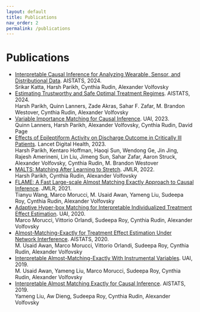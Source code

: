 ```yaml
---
layout: default
title: Publications
nav_order: 2
permalink: /publications
---
```


# Publications
- [Interpretable Causal Inference for Analyzing Wearable, Sensor, and Distributional Data](https://arxiv.org/abs/2312.10569). AISTATS, 2024.\
Srikar Katta, Harsh Parikh, Cynthia Rudin, Alexander Volfovsky
- [Estimating Trustworthy and Safe Optimal Treatment Regimes](https://arxiv.org/abs/2310.15333). AISTATS, 2024.\
Harsh Parikh, Quinn Lanners, Zade Akras, Sahar F. Zafar, M. Brandon Westover, Cynthia Rudin, Alexander Volfovsky
- [Variable Importance Matching for Causal Inference](https://arxiv.org/abs/2302.11715). UAI, 2023.\
Quinn Lanners, Harsh Parikh, Alexander Volfovsky, Cynthia Rudin, David Page
- [Effects of Epileptiform Activity on Discharge Outcome in Critically Ill Patients](https://arxiv.org/abs/2203.04920). Lancet Digital Health, 2023.\
Harsh Parikh, Kentaro Hoffman, Haoqi Sun, Wendong Ge, Jin Jing, Rajesh Amerineni, Lin Liu, Jimeng Sun, Sahar Zafar, Aaron Struck, Alexander Volfovsky, Cynthia Rudin, M. Brandon Westover
- [MALTS: Matching After Learning to Stretch](https://arxiv.org/abs/1811.07415). JMLR, 2022.\
Harsh Parikh, Cynthia Rudin, Alexander Volfovsky
- [FLAME: A Fast Large-scale Almost Matching Exactly Approach to Causal Inference](https://arxiv.org/abs/1707.06315). JMLR, 2021.\
Tianyu Wang, Marco Morucci, M. Usaid Awan, Yameng Liu, Sudeepa Roy, Cynthia Rudin, Alexander Volfovsky
- [Adaptive Hyper-box Matching for Interpretable Individualized Treatment Effect Estimation](https://arxiv.org/abs/2003.01805). UAI, 2020.\
Marco Morucci, Vittorio Orlandi, Sudeepa Roy, Cynthia Rudin, Alexander Volfovsky
- [Almost-Matching-Exactly for Treatment Effect Estimation Under Network Interference](https://arxiv.org/abs/2003.00964). AISTATS, 2020.\
M. Usaid Awan, Marco Morucci, Vittorio Orlandi, Sudeepa Roy, Cynthia Rudin, Alexander Volfovsky
- [Interpretable Almost-Matching-Exactly With Instrumental Variables](https://arxiv.org/abs/1906.11658). UAI, 2019.\
M. Usaid Awan, Yameng Liu, Marco Morucci, Sudeepa Roy, Cynthia Rudin, Alexander Volfovsky
- [Interpretable Almost Matching Exactly for Causal Inference](https://arxiv.org/abs/1806.06802). AISTATS, 2019.\
Yameng Liu, Aw Dieng, Sudeepa Roy, Cynthia Rudin, Alexander Volfovsky
